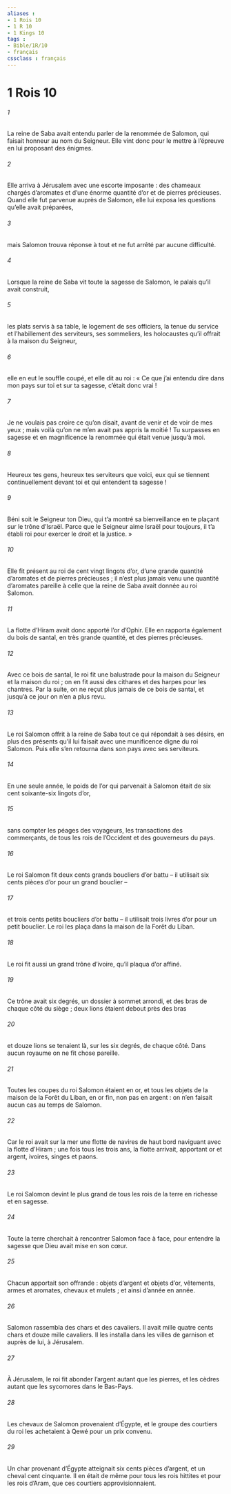```yaml
---
aliases : 
- 1 Rois 10
- 1 R 10
- 1 Kings 10
tags : 
- Bible/1R/10
- français
cssclass : français
---
```


# 1 Rois 10

###### 1
La reine de Saba avait entendu parler de la renommée de Salomon, qui faisait honneur au nom du Seigneur. Elle vint donc pour le mettre à l’épreuve en lui proposant des énigmes.
###### 2
Elle arriva à Jérusalem avec une escorte imposante : des chameaux chargés d’aromates et d’une énorme quantité d’or et de pierres précieuses. Quand elle fut parvenue auprès de Salomon, elle lui exposa les questions qu’elle avait préparées,
###### 3
mais Salomon trouva réponse à tout et ne fut arrêté par aucune difficulté.
###### 4
Lorsque la reine de Saba vit toute la sagesse de Salomon, le palais qu’il avait construit,
###### 5
les plats servis à sa table, le logement de ses officiers, la tenue du service et l’habillement des serviteurs, ses sommeliers, les holocaustes qu’il offrait à la maison du Seigneur,
###### 6
elle en eut le souffle coupé, et elle dit au roi : « Ce que j’ai entendu dire dans mon pays sur toi et sur ta sagesse, c’était donc vrai !
###### 7
Je ne voulais pas croire ce qu’on disait, avant de venir et de voir de mes yeux ; mais voilà qu’on ne m’en avait pas appris la moitié ! Tu surpasses en sagesse et en magnificence la renommée qui était venue jusqu’à moi.
###### 8
Heureux tes gens, heureux tes serviteurs que voici, eux qui se tiennent continuellement devant toi et qui entendent ta sagesse !
###### 9
Béni soit le Seigneur ton Dieu, qui t’a montré sa bienveillance en te plaçant sur le trône d’Israël. Parce que le Seigneur aime Israël pour toujours, il t’a établi roi pour exercer le droit et la justice. »
###### 10
Elle fit présent au roi de cent vingt lingots d’or, d’une grande quantité d’aromates et de pierres précieuses ; il n’est plus jamais venu une quantité d’aromates pareille à celle que la reine de Saba avait donnée au roi Salomon.
###### 11
La flotte d’Hiram avait donc apporté l’or d’Ophir. Elle en rapporta également du bois de santal, en très grande quantité, et des pierres précieuses.
###### 12
Avec ce bois de santal, le roi fit une balustrade pour la maison du Seigneur et la maison du roi ; on en fit aussi des cithares et des harpes pour les chantres. Par la suite, on ne reçut plus jamais de ce bois de santal, et jusqu’à ce jour on n’en a plus revu.
###### 13
Le roi Salomon offrit à la reine de Saba tout ce qui répondait à ses désirs, en plus des présents qu’il lui faisait avec une munificence digne du roi Salomon. Puis elle s’en retourna dans son pays avec ses serviteurs.
###### 14
En une seule année, le poids de l’or qui parvenait à Salomon était de six cent soixante-six lingots d’or,
###### 15
sans compter les péages des voyageurs, les transactions des commerçants, de tous les rois de l’Occident et des gouverneurs du pays.
###### 16
Le roi Salomon fit deux cents grands boucliers d’or battu – il utilisait six cents pièces d’or pour un grand bouclier –
###### 17
et trois cents petits boucliers d’or battu – il utilisait trois livres d’or pour un petit bouclier. Le roi les plaça dans la maison de la Forêt du Liban.
###### 18
Le roi fit aussi un grand trône d’ivoire, qu’il plaqua d’or affiné.
###### 19
Ce trône avait six degrés, un dossier à sommet arrondi, et des bras de chaque côté du siège ; deux lions étaient debout près des bras
###### 20
et douze lions se tenaient là, sur les six degrés, de chaque côté. Dans aucun royaume on ne fit chose pareille.
###### 21
Toutes les coupes du roi Salomon étaient en or, et tous les objets de la maison de la Forêt du Liban, en or fin, non pas en argent : on n’en faisait aucun cas au temps de Salomon.
###### 22
Car le roi avait sur la mer une flotte de navires de haut bord naviguant avec la flotte d’Hiram ; une fois tous les trois ans, la flotte arrivait, apportant or et argent, ivoires, singes et paons.
###### 23
Le roi Salomon devint le plus grand de tous les rois de la terre en richesse et en sagesse.
###### 24
Toute la terre cherchait à rencontrer Salomon face à face, pour entendre la sagesse que Dieu avait mise en son cœur.
###### 25
Chacun apportait son offrande : objets d’argent et objets d’or, vêtements, armes et aromates, chevaux et mulets ; et ainsi d’année en année.
###### 26
Salomon rassembla des chars et des cavaliers. Il avait mille quatre cents chars et douze mille cavaliers. Il les installa dans les villes de garnison et auprès de lui, à Jérusalem.
###### 27
À Jérusalem, le roi fit abonder l’argent autant que les pierres, et les cèdres autant que les sycomores dans le Bas-Pays.
###### 28
Les chevaux de Salomon provenaient d’Égypte, et le groupe des courtiers du roi les achetaient à Qewé pour un prix convenu.
###### 29
Un char provenant d’Égypte atteignait six cents pièces d’argent, et un cheval cent cinquante. Il en était de même pour tous les rois hittites et pour les rois d’Aram, que ces courtiers approvisionnaient.

